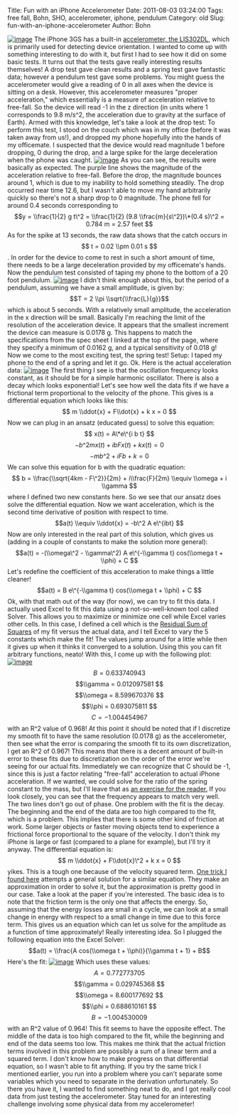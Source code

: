 Title: Fun with an iPhone Accelerometer
Date: 2011-08-03 03:24:00
Tags: free fall, Bohn, SHO, accelerometer, iphone, pendulum
Category: old
Slug: fun-with-an-iphone-accelerometer
Author: Bohn


[![image](http://2.bp.blogspot.com/-f7mSv8QGLGs/Tj9_a2qp1SI/AAAAAAAAAEY/Ax5EEw8Cjmg/s320/accelerometer.jpg)](http://2.bp.blogspot.com/-f7mSv8QGLGs/Tj9_a2qp1SI/AAAAAAAAAEY/Ax5EEw8Cjmg/s1600/accelerometer.jpg)
The iPhone 3GS has a built-in [accelerometer, the
LIS302DL](http://pdf1.alldatasheet.com/datasheet-pdf/view/236640/STMICROELECTRONICS/LIS302DL.html),
which is primarily used for detecting device orientation. I wanted to
come up with something interesting to do with it, but first I had to see
how it did on some basic tests. It turns out that the tests gave really
interesting results themselves! A drop test gave clean results and a
spring test gave fantastic data; however a pendulum test gave some
problems. You might guess the accelerometer would give a reading of 0 in
all axes when the device is sitting on a desk. However, this
accelerometer measures "proper acceleration," which essentially is a
measure of acceleration relative to free-fall. So the device will read
-1 in the z direction (in units where 1 corresponds to 9.8 m/s\^2, the
acceleration due to gravity at the surface of Earth). Armed with this
knowledge, let's take a look at the drop test: To perform this test, I
stood on the couch which was in my office (before it was taken away from
us!), and dropped my phone hopefully into the hands of my officemate. I
suspected that the device would read magnitude 1 before dropping, 0
during the drop, and a large spike for the large deceleration when the
phone was caught.
[![image](http://2.bp.blogspot.com/-g8pt_dT0gR8/Tj9D2GTkc6I/AAAAAAAAADw/1iwHCsPixtY/s400/DropTest.png)](http://2.bp.blogspot.com/-g8pt_dT0gR8/Tj9D2GTkc6I/AAAAAAAAADw/1iwHCsPixtY/s1600/DropTest.png)
As you can see, the results were basically as expected. The purple line
shows the magnitude of the acceleration relative to free-fall. Before
the drop, the magnitude bounces around 1, which is due to my inability
to hold something steadily. The drop occurred near time 12.6, but I
wasn't able to move my hand arbitrarily quickly so there's not a sharp
drop to 0 magnitude. The phone fell for around 0.4 seconds corresponding
to $$y = \\frac{1}{2} g t\^2 = \\frac{1}{2} (9.8 \\frac{m}{s\^2})\*(0.4
s)\^2 = 0.784 m = 2.57 feet $$ As for the spike at 13 seconds, the raw
data shows that the catch occurs in $$ t = 0.02 \\pm 0.01 s $$. In order
for the device to come to rest in such a short amount of time, there
needs to be a large deceleration provided by my officemate's hands. Now
the pendulum test consisted of taping my phone to the bottom of a 20
foot pendulum.
[![image](http://2.bp.blogspot.com/-7uO_824O6t4/Tj9Q1crvlUI/AAAAAAAAAD4/uO3YsrXStak/s400/pendulum.png)](http://2.bp.blogspot.com/-7uO_824O6t4/Tj9Q1crvlUI/AAAAAAAAAD4/uO3YsrXStak/s1600/pendulum.png)
I didn't think enough about this, but the period of a pendulum, assuming
we have a small amplitude, is given by: $$T = 2 \\pi
\\sqrt{\\frac{L}{g}}$$ which is about 5 seconds. With a relatively small
amplitude, the acceleration in the x direction will be small. Basically
I'm reaching the limit of the resolution of the acceleration device. It
appears that the smallest increment the device can measure is 0.0178 g.
This happens to match the specifications from the spec sheet I linked at
the top of the page, where they specify a minimum of 0.0162 g, and a
typical sensitivity of 0.018 g! Now we come to the most exciting test,
the spring test! Setup: I taped my phone to the end of a spring and let
it go. Ok. Here is the actual acceleration data:
[![image](http://3.bp.blogspot.com/-3qbU9p2I3sE/Tj9a7-eOk-I/AAAAAAAAAEA/0ByUQ039dio/s400/springdata.png)](http://3.bp.blogspot.com/-3qbU9p2I3sE/Tj9a7-eOk-I/AAAAAAAAAEA/0ByUQ039dio/s1600/springdata.png)
The first thing I see is that the oscillation frequency looks constant,
as it should be for a simple harmonic oscillator. There is also a decay
which looks exponential! Let's see how well the data fits if we have a
frictional term proportional to the velocity of the phone. This gives is
a differential equation which looks like this: $$ m \\ddot{x} +
F\\dot{x} + k x = 0 $$ Now we can plug in an ansatz (educated guess) to
solve this equation: $$ x(t) = A\*e\^{i b t} $$ $$-b\^2 mx(t) + i b
Fx(t) + kx(t) = 0$$ $$-m b\^2+iFb+k = 0$$ We can solve this equation for
b with the quadratic equation: $$ b = \\frac{\\sqrt{4km - F\^2}}{2m} +
i\\frac{F}{2m} \\equiv \\omega + i \\gamma $$ where I defined two new
constants here. So we see that our ansatz does solve the differential
equation. Now we want acceleration, which is the second time derivative
of position with respect to time. $$a(t) \\equiv \\ddot{x} = -b\^2 A
e\^{ibt} $$ Now are only interested in the real part of this solution,
which gives us (adding in a couple of constants to make the solution
more general): $$a(t) = -(\\omega\^2 - \\gamma\^2) A e\^{-\\gamma t}
cos(\\omega t + \\phi) + C $$ Let's redefine the coefficient of this
acceleration to make things a little cleaner! $$a(t) = B e\^{-\\gamma t}
cos(\\omega t + \\phi) + C $$ Ok, with that math out of the way (for
now), we can try to fit this data. I actually used Excel to fit this
data using a not-so-well-known tool called Solver. This allows you to
maximize or minimize one cell while Excel varies other cells. In this
case, I defined a cell which is the [Residual Sum of
Squares](http://en.wikipedia.org/wiki/Residual_sum_of_squares) of my fit
versus the actual data, and I tell Excel to vary the 5 constants which
make the fit! The values jump around for a little while then it gives up
when it thinks it converged to a solution. Using this you can fit
arbitrary functions, neato! With this, I come up with the following
plot:
[![image](http://1.bp.blogspot.com/-23lXSPVOwuY/Tj9a8Curm3I/AAAAAAAAAEI/F5Fb9dxdvDs/s400/springlineardamp.png)](http://1.bp.blogspot.com/-23lXSPVOwuY/Tj9a8Curm3I/AAAAAAAAAEI/F5Fb9dxdvDs/s1600/springlineardamp.png)
$$B = 0.633740943$$ $$\\gamma = 0.012097581 $$ $$\\omega = 8.599670376
$$ $$\\phi = 0.693075811 $$ $$C =-1.004454967 $$ with an R\^2 value of
0.968! At this point it should be noted that if I discretize my smooth
fit to have the same resolution (0.0178 g) as the accelerometer, then
see what the error is comparing the smooth fit to its own
discretization, I get an R\^2 of 0.967! This means that there is a
decent amount of built-in error to these fits due to discretization on
the order of the error we're seeing for our actual fits. Immediately we
can recognize that C should be -1, since this is just a factor relating
"free-fall" acceleration to actual iPhone acceleration. If we wanted, we
could solve for the ratio of the spring constant to the mass, but I'll
leave that as [an exercise for the
reader.](http://www.amazon.com/Classical-Electrodynamics-Third-David-Jackson/dp/047130932X)
If you look closely, you can see that the frequency appears to match
very well. The two lines don't go out of phase. One problem with the fit
is the decay. The beginning and the end of the data are too high
compared to the fit, which is a problem. This implies that there is some
other kind of friction at work. Some larger objects or faster moving
objects tend to experience a frictional force proportional to the square
of the velocity. I don't think my iPhone is large or fast (compared to a
plane for example), but I'll try it anyway. The differential equation
is: $$ m \\ddot{x} + F\\dot{x}\^2 + k x = 0 $$ yikes. This is a tough
one because of the velocity squared term. [One trick I found
here](http://www.jstor.org/pss/3620747) attempts a general solution for
a similar equation. They make an approximation in order to solve it, but
the approximation is pretty good in our case. Take a look at the paper
if you're interested. The basic idea is to note that the friction term
is the only one that affects the energy. So, assuming that the energy
losses are small in a cycle, we can look at a small change in energy
with respect to a small change in time due to this force term. This
gives us an equation which can let us solve for the amplitude as a
function of time approximately! Really interesting idea. So I plugged
the following equation into the Excel Solver: $$a(t) = \\frac{A
cos(\\omega t + \\phi)}{\\gamma t + 1} + B$$ Here's the fit:
[![image](http://2.bp.blogspot.com/-fCXr2CkPGE4/Tj9a8pH2KFI/AAAAAAAAAEQ/XaulleF3xK4/s400/springsqdamp.png)](http://2.bp.blogspot.com/-fCXr2CkPGE4/Tj9a8pH2KFI/AAAAAAAAAEQ/XaulleF3xK4/s1600/springsqdamp.png)
Which uses these values: $$A = 0.772773705 $$ $$\\gamma = 0.029745368 $$
$$\\omega = 8.600177692 $$ $$\\phi = 0.688610161 $$ $$B = -1.004530009
$$ with an R\^2 value of 0.964! This fit seems to have the opposite
effect. The middle of the data is too high compared to the fit, while
the beginning and end of the data seems too low. This makes me think
that the actual friction terms involved in this problem are possibly a
sum of a linear term and a squared term. I don't know how to make
progress on that differential equation, so I wasn't able to fit
anything. If you try the same trick I mentioned earlier, you run into a
problem where you can't separate some variables which you need to
separate in the derivation unfortunately. So there you have it, I wanted
to find something neat to do, and I got really cool data from just
testing the accelerometer. Stay tuned for an interesting challenge
involving some physical data from my accelerometer!
